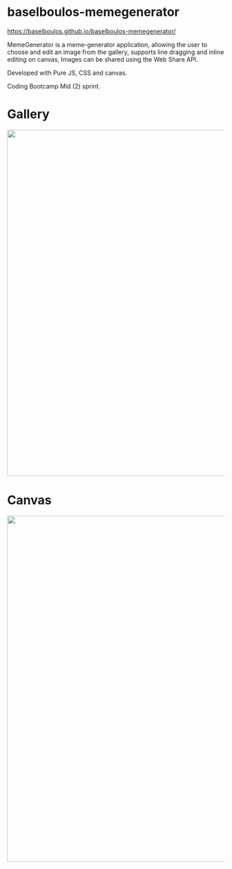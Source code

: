 # baselboulos-memegenerator

https://baselboulos.github.io/baselboulos-memegenerator/

MemeGenerator is a meme-generator application, allowing the user to choose and edit an image from the gallery, supports line dragging and inline editing on canvas, Images can be shared using the Web Share API. 

Developed with Pure JS, CSS and canvas.


Coding Bootcamp Mid (2) sprint.

# Gallery

<img src="https://i.gyazo.com/c65e0f5d1bb95c8786cd61a780ffd589.png" width="800">

# Canvas

<img src="https://i.gyazo.com/10f4e934a62ff9457c3d1c3ac3ce5ef2.png" width="800">
